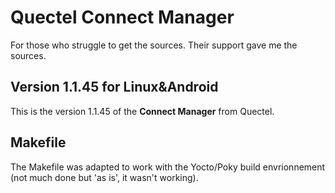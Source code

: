 # Quectel Connect Manager
For those who struggle to get the sources. Their support gave me the sources.
## Version 1.1.45 for Linux&Android
This is the version 1.1.45 of the **Connect Manager** from Quectel.
## Makefile
The Makefile was adapted to work with the Yocto/Poky build envrionnement (not much done but 'as is', it wasn't working).